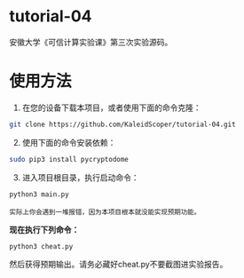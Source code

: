# tutorial-04
 安徽大学《可信计算实验课》第三次实验源码。

# 使用方法
 1. 在您的设备下载本项目，或者使用下面的命令克隆：
 ```sh
 git clone https://github.com/KaleidScoper/tutorial-04.git
 ```
 2. 使用下面的命令安装依赖：
 ```sh
 sudo pip3 install pycryptodome
 ```
 3. 进入项目根目录，执行启动命令：
 ```sh
 python3 main.py
 ```
 `实际上你会遇到一堆报错，因为本项目根本就没能实现预期功能。`
 
 **现在执行下列命令：**
 ```sh
 python3 cheat.py
 ```
 然后获得预期输出。请务必藏好cheat.py不要截图进实验报告。

